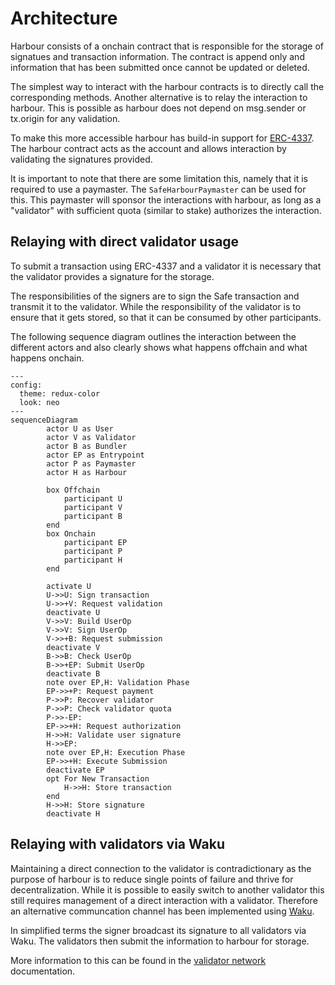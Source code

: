 # Architecture

Harbour consists of a onchain contract that is responsible for the storage of signatues and transaction information. The contract is append only and information that has been submitted once cannot be updated or deleted.

The simplest way to interact with the harbour contracts is to directly call the corresponding methods. Another alternative is to relay the interaction to harbour. This is possible as harbour does not depend on msg.sender or tx.origin for any validation.

To make this more accessible harbour has build-in support for [ERC-4337](https://ercs.ethereum.org/ERCS/erc-4337). The harbour contract acts as the account and allows interaction by validating the signatures provided.

It is important to note that there are some limitation this, namely that it is required to use a paymaster. The `SafeHarbourPaymaster` can be used for this. This paymaster will sponsor the interactions with harbour, as long as a "validator" with sufficient quota (similar to stake) authorizes the interaction. 

## Relaying with direct validator usage

To submit a transaction using ERC-4337 and a validator it is necessary that the validator provides a signature for the storage.

The responsibilities of the signers are to sign the Safe transaction and transmit it to the validator. While the responsibility of the validator is to ensure that it gets stored, so that it can be consumed by other participants.

The following sequence diagram outlines the interaction between the different actors and also clearly shows what happens offchain and what happens onchain.

```mermaid
---
config:
  theme: redux-color
  look: neo
---
sequenceDiagram
        actor U as User
        actor V as Validator
        actor B as Bundler
        actor EP as Entrypoint
        actor P as Paymaster
        actor H as Harbour
		    
        box Offchain
            participant U
            participant V
            participant B
        end
        box Onchain
            participant EP
            participant P
            participant H
        end

        activate U
        U->>U: Sign transaction
        U->>+V: Request validation
        deactivate U
        V->>V: Build UserOp
        V->>V: Sign UserOp
        V->>+B: Request submission
        deactivate V
        B->>B: Check UserOp
        B->>+EP: Submit UserOp
        deactivate B
        note over EP,H: Validation Phase
        EP->>+P: Request payment
        P->>P: Recover validator
        P->>P: Check validator quota
        P->>-EP: 
        EP->>+H: Request authorization
        H->>H: Validate user signature
        H->>EP: 
        note over EP,H: Execution Phase
        EP->>+H: Execute Submission
        deactivate EP
        opt For New Transaction
            H->>H: Store transaction
        end
        H->>H: Store signature
        deactivate H
```

## Relaying with validators via Waku

Maintaining a direct connection to the validator is contradictionary as the purpose of harbour is to reduce single points of failure and thrive for decentralization. While it is possible to easily switch to another validator this still requires management of a direct interaction with a validator. Therefore an alternative communcation channel has been implemented using [Waku](https://github.com/waku-org/waku).

In simplified terms the signer broadcast its signature to all validators via Waku. The validators then submit the information to harbour for storage.

More information to this can be found in the [validator network](validator_network.md) documentation.